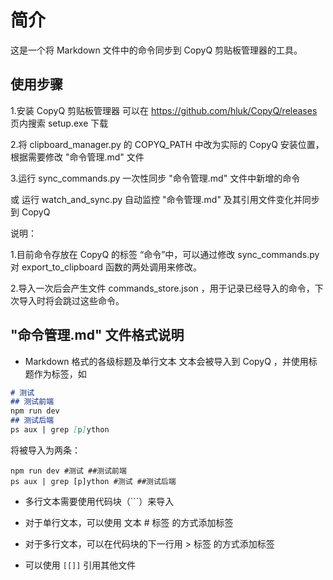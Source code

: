 # 简介

这是一个将 Markdown 文件中的命令同步到 CopyQ 剪贴板管理器的工具。

## 使用步骤

1.安装 CopyQ 剪贴板管理器 可以在 https://github.com/hluk/CopyQ/releases 页内搜索 setup.exe 下载

2.将 clipboard_manager.py 的 COPYQ_PATH 中改为实际的 CopyQ 安装位置，根据需要修改 "命令管理.md" 文件

3.运行 sync_commands.py 一次性同步 "命令管理.md" 文件中新增的命令

或 运行 watch_and_sync.py 自动监控 "命令管理.md" 及其引用文件变化并同步到 CopyQ

说明：

1.目前命令存放在 CopyQ 的标签 “命令”中，可以通过修改 sync_commands.py 对 export_to_clipboard 函数的两处调用来修改。

2.导入一次后会产生文件 commands_store.json ，用于记录已经导入的命令，下次导入时将会跳过这些命令。

## "命令管理.md" 文件格式说明

- Markdown 格式的各级标题及单行文本
文本会被导入到 CopyQ ，并使用标题作为标签，如
```md
# 测试
## 测试前端
npm run dev
## 测试后端
ps aux | grep [p]ython
```
将被导入为两条：
```
npm run dev #测试 ##测试前端
ps aux | grep [p]ython #测试 ##测试后端
```

- 多行文本需要使用代码块（```）来导入

- 对于单行文本，可以使用 文本 # 标签 的方式添加标签

- 对于多行文本，可以在代码块的下一行用 > 标签 的方式添加标签

- 可以使用 `[[]]` 引用其他文件
